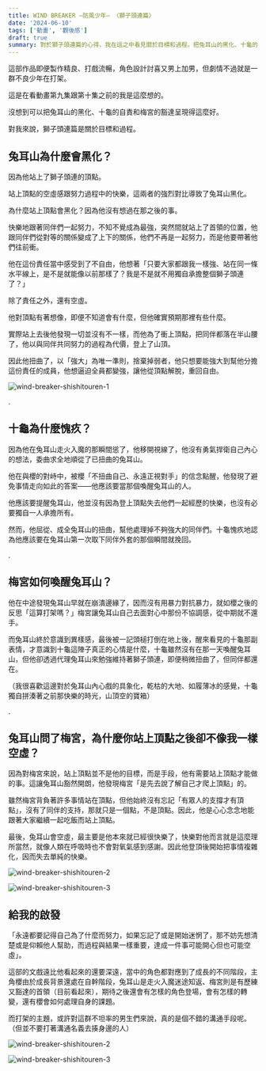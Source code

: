 ```yaml
---
title: WIND BREAKER —防風少年— 〈獅子頭連篇〉
date: '2024-06-10'
tags: ['動畫', '觀後感']
draft: true
summary: 對於獅子頭連篇的心得，我在這之中看見關於目標和過程。把兔耳山的黑化、十龜的自責和梅宮的豁達都呈現得很好。
---
```


這部作品即便製作精良、打戲流暢，角色設計討喜又男上加男，但劇情不過就是一群不良少年在打架。

這是在看動畫第九集跟第十集之前的我是這麼想的。

沒想到可以把兔耳山的黑化、十龜的自責和梅宮的豁達呈現得這麼好。

對我來說，獅子頭連篇是關於目標和過程。

## 兔耳山為什麼會黑化？

因為他站上了獅子頭連的頂點。

站上頂點的空虛感跟努力過程中的快樂，這兩者的強烈對比導致了兔耳山黑化。

為什麼站上頂點會黑化？因為他沒有想過在那之後的事。

快樂地跟著同伴們一起努力，不知不覺成為最強，突然間就站上了首領的位置，他跟同伴們從對等的關係變成了上下的關係，他們不再是一起努力，而是他要帶著他們往前衝。

他在這份責任當中感受到了不自由，他想著「只要大家都跟我一樣強、站在同一條水平線上，是不是就能像以前那樣了？我是不是就不用獨自承擔整個獅子頭連了？」

除了責任之外，還有空虛。

他對頂點有著想像，即便不知道會有什麼，但他確實預期那裡有些什麼。

實際站上去後他發現一切並沒有不一樣，而他為了衝上頂點，把同伴都落在半山腰了，他以與同伴共同努力的過程為代價，登上了山頂。

因此他扭曲了，以「強大」為唯一準則，捨棄掉弱者，他只想要能強大到幫他分擔這份責任的成員，他想逼迫全員都變強，讓他從頂點解脫，重回自由。

![wind-breaker-shishitouren-1](/blog/wind-breaker-shishitouren/1.png)

.

## 十龜為什麼愧疚？

因為他在兔耳山走火入魔的那瞬間慫了，他移開視線了，他沒有勇氣捍衛自己內心的想法，委曲求全地順從了已扭曲的兔耳山。

他在與櫻的對峙中，被櫻「不扭曲自己、永遠正視對手」的信念點醒，他發現了避免事情走向如此的答案——他應該要當那個喚醒兔耳山的人。

他應該要提醒兔耳山，他並沒有因為登上頂點失去他們一起經歷的快樂，也沒有必要獨自一人承擔所有。

然而，他屈從、成全兔耳山的扭曲，幫他處理掉不夠強大的同伴們。十龜愧疚地認為他應該要在兔耳山第一次取下同伴外套的那個瞬間就挽回。

.

## 梅宮如何喚醒兔耳山？

他在中途發現兔耳山早就在崩潰邊緣了，因而沒有用暴力對抗暴力，就如櫻之後的反思「這算打架嗎？」梅宮讓兔耳山自己去面對心中那份不協調感，從中期就不還手。

而兔耳山終於意識到異樣感，最後被一記頭槌打倒在地上後，醒來看見的十龜那副表情，才意識到十龜這陣子真正的心情是什麼，十龜雖然沒有在那一天喚醒兔耳山，但他卻透過代理兔耳山來勉強維持著獅子頭連，即便稍微扭曲了，但同伴都還在。

（我很喜歡這邊對於兔耳山內心戲的具象化，乾枯的大地、如履薄冰的感覺，十龜獨自拼湊著之前那快樂的時光，山頂空的寶箱）

.

## 兔耳山問了梅宮，為什麼你站上頂點之後卻不像我一樣空虛？

因為對梅宮來說，站上頂點並不是他的目標，而是手段，他有需要站上頂點才能做的事。這讓兔耳山豁然開朗，他發現梅宮「是先去說了解自己才爬上頂點」的。

雖然梅宮背負著許多事情站在頂點，但他始終沒有忘記「有眾人的支撐才有頂點」，沒有了同伴的支持，那就只是一個點，不是頂點。因此，他是心心念念地能跟著大家繼續一起吃飯而站上頂點。

最後，兔耳山會空虛，最主要是他本來就已經很快樂了，快樂對他而言就是這麼理所當然，就像人類在呼吸時也不會對氧氣感到感謝。因此他登頂後開始把事情複雜化，因而失去單純的快樂。

![wind-breaker-shishitouren-2](/blog/wind-breaker-shishitouren/2.png)

![wind-breaker-shishitouren-3](/blog/wind-breaker-shishitouren/3.png)

## 給我的啟發

「永遠都要記得自己為了什麼而努力，如果忘記了或是開始迷惘了，那不妨先想清楚或是仰賴他人幫助，而過程與結果一樣重要，達成一件事可能開心但也可能空虛」。

這部的文戲遠比他看起來的還要深遠，當中的角色都對應到了成長的不同階段，主角櫻由於成長背景還處在自幹階段，兔耳山是走火入魔迷途知返、梅宮則是有歷練又豁達的首領（目前看起來），期待之後還會有怎樣的角色登場，會有怎樣的轉變，還有櫻會如何處理自身的課題。

而打架的主題，或許對這群不坦率的男生們來說，真的是個不錯的溝通手段呢。（但並不要打著溝通名義去揍身邊的人）

![wind-breaker-shishitouren-2](/blog/wind-breaker-shishitouren/4.png)

![wind-breaker-shishitouren-3](/blog/wind-breaker-shishitouren/5.png)

